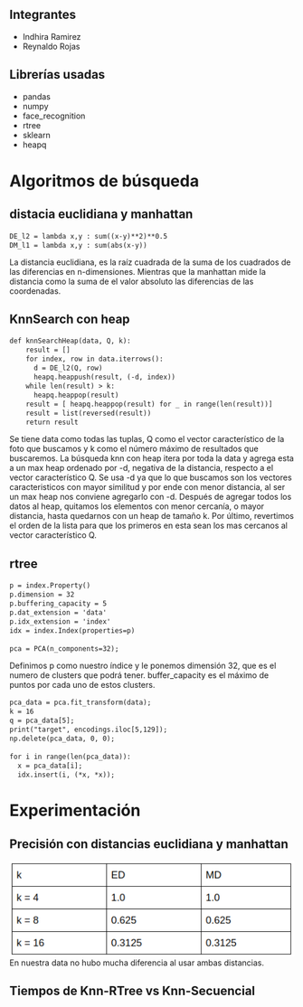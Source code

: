 ## Integrantes
- Indhira Ramirez
- Reynaldo Rojas

## Librerías usadas
- pandas
- numpy
- face_recognition
- rtree
- sklearn
- heapq
# Algoritmos de búsqueda
## distacia euclidiana y manhattan
~~~
DE_l2 = lambda x,y : sum((x-y)**2)**0.5
DM_l1 = lambda x,y : sum(abs(x-y))
~~~
La distancia euclidiana, es la raíz cuadrada de la suma de los cuadrados de las diferencias en n-dimensiones. Mientras que la manhattan mide la distancia como la suma de el valor absoluto las diferencias de las coordenadas. 

## KnnSearch con heap
~~~
def knnSearchHeap(data, Q, k):
    result = []
    for index, row in data.iterrows():
      d = DE_l2(Q, row)   
      heapq.heappush(result, (-d, index))
    while len(result) > k:
      heapq.heappop(result)    
    result = [ heapq.heappop(result) for _ in range(len(result))]
    result = list(reversed(result))
    return result
~~~
Se tiene data como todas las tuplas, Q como el vector característico de la foto que buscamos y k como el número máximo de resultados que buscaremos.
La búsqueda knn con heap itera por toda la data y agrega esta a un max heap ordenado por -d, negativa de la distancia, respecto a el vector característico Q. Se usa -d ya que lo que buscamos son los vectores caracteristicos con mayor similitud y por ende con menor distancia, al ser un max heap nos conviene agregarlo con -d. Después de agregar todos los datos al heap, quitamos los elementos con menor cercanía, o mayor distancia, hasta quedarnos con un heap de tamaño k. Por último, revertimos el orden de la lista para que los primeros en esta sean los mas cercanos al vector característico Q.

## rtree
~~~
p = index.Property()
p.dimension = 32
p.buffering_capacity = 5
p.dat_extension = 'data'
p.idx_extension = 'index'
idx = index.Index(properties=p)

pca = PCA(n_components=32);
~~~
Definimos p como nuestro índice y le ponemos dimensión 32, que es el numero de clusters que podrá tener. buffer_capacity es el máximo de puntos por cada uno de estos clusters.
~~~
pca_data = pca.fit_transform(data);
k = 16
q = pca_data[5];
print("target", encodings.iloc[5,129]);
np.delete(pca_data, 0, 0);

for i in range(len(pca_data)):
  x = pca_data[i];
  idx.insert(i, (*x, *x));
~~~

# Experimentación
## Precisión con distancias euclidiana y manhattan
![](fotos/p1.png)
En nuestra data no hubo mucha diferencia al usar ambas distancias.
## Tiempos de Knn-RTree vs Knn-Secuencial
